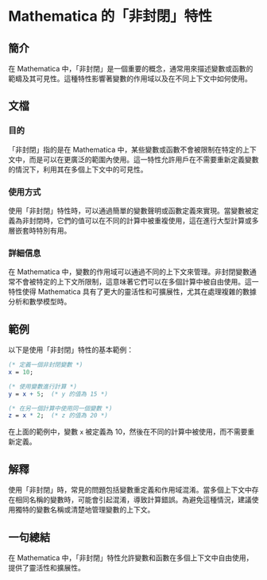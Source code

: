 <!--
Meta Description: # Mathematica 的「非封閉」特性 ## 簡介 在 Mathematica 中，「非封閉」是一個重要的概念，通常用來描述變數或函數的範疇及其可見性。這種特性影響著變數的作用域以及在不同上下文中如何使用。 ## 文檔 ### 目的 「非封閉」指的是在 Mathematica 中，某些變數或函...
Meta Keywords: mathematica, 非封閉, 的值為, 是一個重要的概念, 通常用來描述變數或函數的範疇及其可見性
-->

# Mathematica 的「非封閉」特性

## 簡介
在 Mathematica 中，「非封閉」是一個重要的概念，通常用來描述變數或函數的範疇及其可見性。這種特性影響著變數的作用域以及在不同上下文中如何使用。

## 文檔
### 目的
「非封閉」指的是在 Mathematica 中，某些變數或函數不會被限制在特定的上下文中，而是可以在更廣泛的範圍內使用。這一特性允許用戶在不需要重新定義變數的情況下，利用其在多個上下文中的可見性。

### 使用方式
使用「非封閉」特性時，可以通過簡單的變數聲明或函數定義來實現。當變數被定義為非封閉時，它們的值可以在不同的計算中被重複使用，這在進行大型計算或多層嵌套時特別有用。

### 詳細信息
在 Mathematica 中，變數的作用域可以通過不同的上下文來管理。非封閉變數通常不會被特定的上下文所限制，這意味著它們可以在多個計算中被自由使用。這一特性使得 Mathematica 具有了更大的靈活性和可擴展性，尤其在處理複雜的數據分析和數學模型時。

## 範例
以下是使用「非封閉」特性的基本範例：

```mathematica
(* 定義一個非封閉變數 *)
x = 10;

(* 使用變數進行計算 *)
y = x + 5;  (* y 的值為 15 *)

(* 在另一個計算中使用同一個變數 *)
z = x * 2;  (* z 的值為 20 *)
```

在上面的範例中，變數 `x` 被定義為 10，然後在不同的計算中被使用，而不需要重新定義。

## 解釋
使用「非封閉」時，常見的問題包括變數重定義和作用域混淆。當多個上下文中存在相同名稱的變數時，可能會引起混淆，導致計算錯誤。為避免這種情況，建議使用獨特的變數名稱或清楚地管理變數的上下文。

## 一句總結
在 Mathematica 中，「非封閉」特性允許變數和函數在多個上下文中自由使用，提供了靈活性和擴展性。